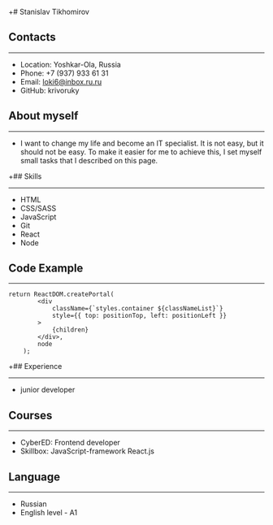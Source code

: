 +# Stanislav Tikhomirov

## Contacts

---

- Location: Yoshkar-Ola, Russia
- Phone: +7 (937) 933 61 31
- Email: loki6@inbox.ru.ru
- GitHub: krivoruky

## About myself

---

- I want to change my life and become an IT specialist. It is not easy, but it should not be easy. To make it easier for me to achieve this, I set myself small tasks that I described on this page.

+## Skills

---

- HTML
- CSS/SASS
- JavaScript
- Git
- React
- Node

## Code Example

---

```react
return ReactDOM.createPortal(
		<div
			className={`styles.container ${classNameList}`}
			style={{ top: positionTop, left: positionLeft }}
		>
			{children}
		</div>,
		node
	);
```

+## Experience

---

- junior developer

## Courses

---

- CyberED: Frontend developer
- Skillbox: JavaScript-framework React.js

## Language

---

- Russian
- English level - A1
